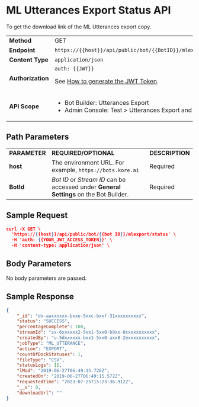 
# ML Utterances Export Status API

To get the download link of the ML Utterances export copy.


<table>
  <tr>
   <td><strong>Method</strong>
   </td>
   <td>GET
   </td>
  </tr>
  <tr>
   <td><strong>Endpoint</strong>
   </td>
   <td><code>https://{{host}}/api/public/bot/{{BotID}}/mlexport/status</code>
   </td>
  </tr>
  <tr>
   <td><strong>Content Type</strong>
   </td>
   <td><code>application/json</code>
   </td>
  </tr>
  <tr>
   <td><strong>Authorization</strong>
   </td>
   <td><code>auth: {{JWT}}</code>
<p>
See <a href="../api-introduction/#generating-the-jwt-token">How to generate the JWT Token</a>.
   </td>
  </tr>
  <tr>
   <td><strong>API Scope</strong>
   </td>
   <td>
<ul>

<li>Bot Builder: Utterances Export

<li>Admin Console: Test > Utterances Export and Train
</li>
</ul>
   </td>
  </tr>
</table>


## Path Parameters


<table>
  <tr>
   <td><strong>PARAMETER</strong>
   </td>
   <td><strong>REQUIRED/OPTIONAL</strong>
   </td>
   <td><strong>DESCRIPTION</strong>
   </td>
  </tr>
  <tr>
   <td><strong>host</strong>
   </td>
   <td>The environment URL. For example, <code>https://bots.kore.ai</code>
   </td>
   <td>Required
   </td>
  </tr>
  <tr>
   <td><strong>BotId</strong>
   </td>
   <td><em>Bot ID</em> or <em>Stream ID</em> can be accessed under <strong>General Settings</strong> on the Bot Builder.
   </td>
   <td>Required
   </td>
  </tr>
</table>


## Sample Request


```json
curl -X GET \
  'https://{{host}}/api/public/bot/{{bot ID}}/mlexport/status' \
  -H 'auth: {{YOUR_JWT_ACCESS_TOKEN}}' \
  -H 'content-type: application/json' \
```

## Body Parameters

No body parameters are passed.

## Sample Response


```json
{
    "_id": "dx-aaxxxxxx-bxxe-5xxc-bxxf-31xxxxxxxxxx",
    "status": "SUCCESS",
    "percentageComplete": 100,
    "streamId": "sx-6xxxxxx2-5xx1-5xx0-b9xx-8cxxxxxxxxxx",
    "createdBy": "u-5dxxxxxx-bxx1-5xx0-axx8-2exxxxxxxxxx",
    "jobType": "ML_UTTERANCE",
    "action": "EXPORT",
    "countOfDockStatuses": 1,
    "fileType": "CSV",
    "statusLogs": [],
    "lMod": "2019-06-27T06:49:15.726Z",
    "createdOn": "2019-06-27T06:49:15.572Z",
    "requestedTime": "2023-07-25T15:23:36.912Z",
    "__v": 0,
    "downloadUrl": ""
}
```
